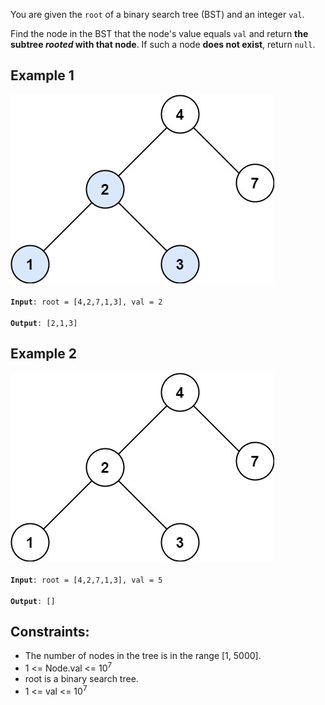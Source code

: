You are given the `root` of a binary search tree (BST) and an integer `val`.

Find the node in the BST that the node's value equals `val` and return **the subtree *rooted* with that node**. 
If such a node **does not exist**, return `null`.

## Example 1

<img src="tree1.jpg" />
<br />
<code>
<b>Input</b>: root = [4,2,7,1,3], val = 2 <br />
<b>Output</b>: [2,1,3]
</code>

## Example 2

<img src="tree2.jpg" />
<br />
<code>
<b>Input</b>: root = [4,2,7,1,3], val = 5 <br />
<b>Output</b>: []
</code>


Constraints:
-------------------------
*    The number of nodes in the tree is in the range [1, 5000].
*    1 <= Node.val <= 10<sup>7</sup>
*    root is a binary search tree.
*    1 <= val <= 10<sup>7</sup>
